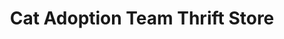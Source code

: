 ---
title: "Cat Adoption Team Thrift Store"
url: /portland/cat-adoption-team-thrift-store/
shop: Gebrauchtwaren
---